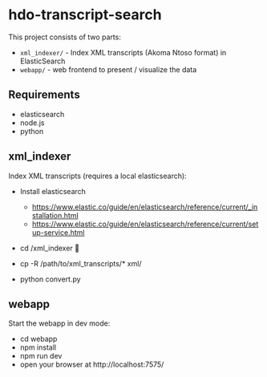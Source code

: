 # hdo-transcript-search

This project consists of two parts:

* `xml_indexer/` - Index XML transcripts (Akoma Ntoso format) in ElasticSearch
* `webapp/`  - web frontend to present / visualize the data

## Requirements

* elasticsearch
* node.js
* python

## xml_indexer

Index XML transcripts (requires a local elasticsearch):

* Install elasticsearch
  * <https://www.elastic.co/guide/en/elasticsearch/reference/current/_installation.html>
  * <https://www.elastic.co/guide/en/elasticsearch/reference/current/setup-service.html>
  
* cd /xml_indexer  
* cp -R /path/to/xml_transcripts/* xml/  
* python convert.py  

## webapp

Start the webapp in dev mode:

* cd webapp
* npm install
* npm run dev
* open your browser at http://localhost:7575/
